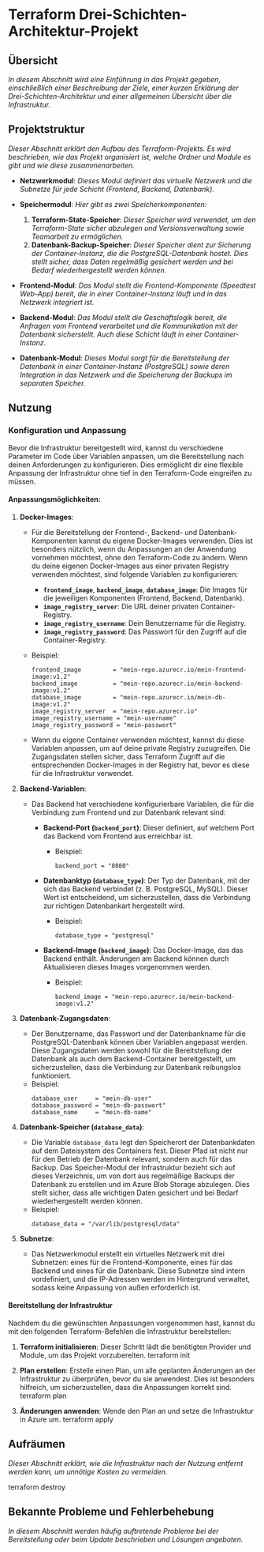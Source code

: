 # Terraform Drei-Schichten-Architektur-Projekt

## Übersicht

*In diesem Abschnitt wird eine Einführung in das Projekt gegeben, einschließlich einer Beschreibung der Ziele, einer kurzen Erklärung der Drei-Schichten-Architektur und einer allgemeinen Übersicht über die Infrastruktur.*

## Projektstruktur

*Dieser Abschnitt erklärt den Aufbau des Terraform-Projekts. Es wird beschrieben, wie das Projekt organisiert ist, welche Ordner und Module es gibt und wie diese zusammenarbeiten.*

- **Netzwerkmodul**: *Dieses Modul definiert das virtuelle Netzwerk und die Subnetze für jede Schicht (Frontend, Backend, Datenbank).*

- **Speichermodul**: *Hier gibt es zwei Speicherkomponenten:*
  1. **Terraform-State-Speicher**: *Dieser Speicher wird verwendet, um den Terraform-State sicher abzulegen und Versionsverwaltung sowie Teamarbeit zu ermöglichen.*
  2. **Datenbank-Backup-Speicher**: *Dieser Speicher dient zur Sicherung der Container-Instanz, die die PostgreSQL-Datenbank hostet. Dies stellt sicher, dass Daten regelmäßig gesichert werden und bei Bedarf wiederhergestellt werden können.*

- **Frontend-Modul**: *Das Modul stellt die Frontend-Komponente (Speedtest Web-App) bereit, die in einer Container-Instanz läuft und in das Netzwerk integriert ist.*

- **Backend-Modul**: *Das Modul stellt die Geschäftslogik bereit, die Anfragen vom Frontend verarbeitet und die Kommunikation mit der Datenbank sicherstellt. Auch diese Schicht läuft in einer Container-Instanz.*

- **Datenbank-Modul**: *Dieses Modul sorgt für die Bereitstellung der Datenbank in einer Container-Instanz (PostgreSQL) sowie deren Integration in das Netzwerk und die Speicherung der Backups im separaten Speicher.*

## Nutzung

### Konfiguration und Anpassung

Bevor die Infrastruktur bereitgestellt wird, kannst du verschiedene Parameter im Code über Variablen anpassen, um die Bereitstellung nach deinen Anforderungen zu konfigurieren. Dies ermöglicht dir eine flexible Anpassung der Infrastruktur ohne tief in den Terraform-Code eingreifen zu müssen.

#### Anpassungsmöglichkeiten:

1. **Docker-Images**:
   - Für die Bereitstellung der Frontend-, Backend- und Datenbank-Komponenten kannst du eigene Docker-Images verwenden. Dies ist besonders nützlich, wenn du Anpassungen an der Anwendung vornehmen möchtest, ohne den Terraform-Code zu ändern. Wenn du deine eigenen Docker-Images aus einer privaten Registry verwenden möchtest, sind folgende Variablen zu konfigurieren:
     - **`frontend_image`**, **`backend_image`**, **`database_image`**: Die Images für die jeweiligen Komponenten (Frontend, Backend, Datenbank).
     - **`image_registry_server`**: Die URL deiner privaten Container-Registry.
     - **`image_registry_username`**: Dein Benutzername für die Registry.
     - **`image_registry_password`**: Das Passwort für den Zugriff auf die Container-Registry.

   - Beispiel:
     ```hcl
     frontend_image         = "mein-repo.azurecr.io/mein-frontend-image:v1.2"
     backend_image          = "mein-repo.azurecr.io/mein-backend-image:v1.2"
     database_image         = "mein-repo.azurecr.io/mein-db-image:v1.2"
     image_registry_server  = "mein-repo.azurecr.io"
     image_registry_username = "mein-username"
     image_registry_password = "mein-passwort"
     ```

   - Wenn du eigene Container verwenden möchtest, kannst du diese Variablen anpassen, um auf deine private Registry zuzugreifen. Die Zugangsdaten stellen sicher, dass Terraform Zugriff auf die entsprechenden Docker-Images in der Registry hat, bevor es diese für die Infrastruktur verwendet.

2. **Backend-Variablen**:
   - Das Backend hat verschiedene konfigurierbare Variablen, die für die Verbindung zum Frontend und zur Datenbank relevant sind:
   
     - **Backend-Port (`backend_port`)**: Dieser definiert, auf welchem Port das Backend vom Frontend aus erreichbar ist.
       - Beispiel:
         ```hcl
         backend_port = "8080"
         ```
   
     - **Datenbanktyp (`database_type`)**: Der Typ der Datenbank, mit der sich das Backend verbindet (z. B. PostgreSQL, MySQL). Dieser Wert ist entscheidend, um sicherzustellen, dass die Verbindung zur richtigen Datenbankart hergestellt wird.
       - Beispiel:
         ```hcl
         database_type = "postgresql"
         ```
   
     - **Backend-Image (`backend_image`)**: Das Docker-Image, das das Backend enthält. Änderungen am Backend können durch Aktualisieren dieses Images vorgenommen werden.
       - Beispiel:
         ```hcl
         backend_image = "mein-repo.azurecr.io/mein-backend-image:v1.2"
         ```

3. **Datenbank-Zugangsdaten**:
   - Der Benutzername, das Passwort und der Datenbankname für die PostgreSQL-Datenbank können über Variablen angepasst werden. Diese Zugangsdaten werden sowohl für die Bereitstellung der Datenbank als auch dem Backend-Container bereitgestellt, um sicherzustellen, dass die Verbindung zur Datenbank reibungslos funktioniert.
   - Beispiel:
     ```hcl
     database_user     = "mein-db-user"
     database_password = "mein-db-passwort"
     database_name     = "mein-db-name"
     ```

4. **Datenbank-Speicher (`database_data`)**:
   - Die Variable `database_data` legt den Speicherort der Datenbankdaten auf dem Dateisystem des Containers fest. Dieser Pfad ist nicht nur für den Betrieb der Datenbank relevant, sondern auch für das Backup. Das Speicher-Modul der Infrastruktur bezieht sich auf dieses Verzeichnis, um von dort aus regelmäßige Backups der Datenbank zu erstellen und im Azure Blob Storage abzulegen. Dies stellt sicher, dass alle wichtigen Daten gesichert und bei Bedarf wiederhergestellt werden können.
   - Beispiel:
     ```hcl
     database_data = "/var/lib/postgresql/data"
     ```

5. **Subnetze**:
   - Das Netzwerkmodul erstellt ein virtuelles Netzwerk mit drei Subnetzen: eines für die Frontend-Komponente, eines für das Backend und eines für die Datenbank. Diese Subnetze sind intern vordefiniert, und die IP-Adressen werden im Hintergrund verwaltet, sodass keine Anpassung von außen erforderlich ist.

#### Bereitstellung der Infrastruktur

Nachdem du die gewünschten Anpassungen vorgenommen hast, kannst du mit den folgenden Terraform-Befehlen die Infrastruktur bereitstellen:

1. **Terraform initialisieren**:
   Dieser Schritt lädt die benötigten Provider und Module, um das Projekt vorzubereiten.
   terraform init

2. **Plan erstellen**:
   Erstelle einen Plan, um alle geplanten Änderungen an der Infrastruktur zu überprüfen, bevor du sie anwendest. Dies ist besonders hilfreich, um sicherzustellen, dass die Anpassungen korrekt sind.
   terraform plan

3. **Änderungen anwenden**:
   Wende den Plan an und setze die Infrastruktur in Azure um.
   terraform apply

## Aufräumen

*Dieser Abschnitt erklärt, wie die Infrastruktur nach der Nutzung entfernt werden kann, um unnötige Kosten zu vermeiden.*

terraform destroy

## Bekannte Probleme und Fehlerbehebung

*In diesem Abschnitt werden häufig auftretende Probleme bei der Bereitstellung oder beim Update beschrieben und Lösungen angeboten.*
